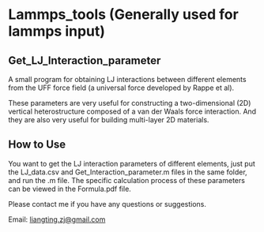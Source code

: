 # Lammps_tools  (Generally used for lammps input) 

## Get_LJ_Interaction_parameter

A small program for obtaining LJ interactions between different elements from the UFF force field (a universal force developed by Rappe et al).

These parameters are very useful for constructing a two-dimensional (2D) vertical heterostructure composed of a van der Waals force interaction.
And they are also very useful for building multi-layer 2D materials.

## How to Use

You want to get the LJ interaction parameters of different elements, just put the LJ_data.csv and Get_Interaction_parameter.m files in the same folder, and run the .m file.
The specific calculation process of these parameters can be viewed in the Formula.pdf file.

Please contact me if you have any questions or suggestions.

Email: liangting.zj@gmail.com
